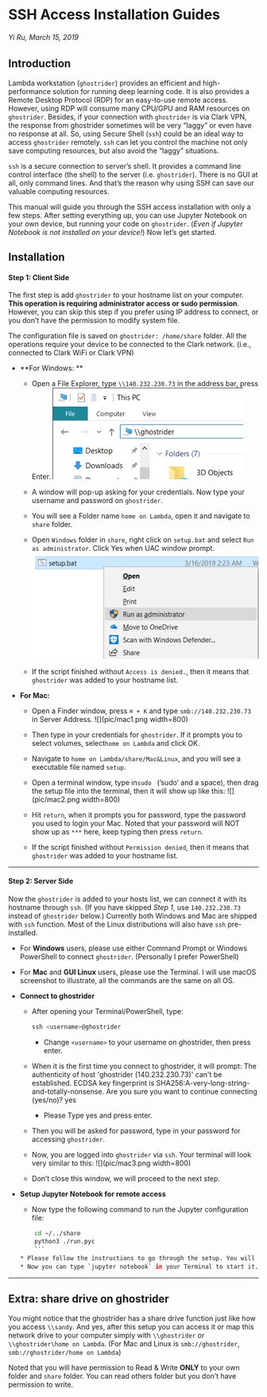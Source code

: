 # SSH Access Installation Guides
###### Yi Ru, March 15, 2019

## Introduction
Lambda workstation (`ghostrider`) provides an efficient and high-performance solution for running deep learning code. It is also provides a Remote Desktop Protocol (RDP) for an easy-to-use remote access. However, using RDP will consume many CPU/GPU and RAM resources on `ghostrider`. Besides, if your connection with `ghostrider` is via Clark VPN, the response from ghostrider sometimes will be very “laggy” or even have no response at all. So, using Secure Shell (`ssh`) could be an ideal way to access `ghostrider` remotely. `ssh` can let you control the machine not only save computing resources, but also avoid the “laggy” situations. 

`ssh` is a secure connection to server’s shell. It provides a command line control interface (the shell) to the server (i.e. `ghostrider`). There is no GUI at all, only command lines. And that’s the reason why using SSH can save our valuable computing resources. 

This manual will guide you through the SSH access installation with only a few steps. After setting everything up, you can use Jupyter Notebook on your own device, but running your code on `ghostrider`. (*Even if Jupyter Notebook is not installed on your device!*)
Now let’s get started.

## Installation
#### Step 1: Client Side
The first step is add `ghostrider` to your hostname list on your computer. **This operation is requiring administrator access or sudo permission**. However, you can skip this step if you prefer using IP address to connect, or you don’t have the permission to modify system file. 

The configuration file is saved on `ghostrider: /home/share` folder. All the operations require your device to be connected to the Clark network. (i.e., connected to Clark WiFi or Clark VPN)

* **For Windows: **
	* Open a File Explorer, type `\\140.232.230.73` in the address bar, press Enter.
	![](pic/1.png)

	* A window will pop-up asking for your credentials. Now type your username and password on `ghostrider`. 
	* You will see a Folder name `home on Lambda`, open it and navigate to `share` folder.
	* Open `Windows` folder in `share`, right click on `setup.bat` and select `Run as administrator`. Click Yes when UAC window prompt.
	![](pic/2.png)
	* If the script finished without `Access is denied.`, then it means that `ghostrider` was added to your hostname list.   
		  

* **For Mac:**
	* Open a Finder window, press `⌘ + K` and type `smb://140.232.230.73` in Server Address. 
	![](pic/mac1.png width=800)
	* Then type in your credentials for `ghostrider`. If it prompts you to select volumes, select`home on Lambda` and click OK.
	* Navigate to `home on Lambda/share/Mac&Linux`, and you will see a executable file named `setup`.
	* Open a terminal window, type in`sudo ` (’sudo’ and a space), then drag the setup file into the terminal, then it will show up like this:
	![](pic/mac2.png width=800)

	* Hit `return`, when it prompts you for password, type the password you used to login your Mac. Noted that your password will NOT show up as `***` here, keep typing then press `return`.
	* If the script finished without `Permission denied`, then it means that `ghostrider` was added to your hostname list. 
---- 

#### Step 2: Server Side
Now the `ghostrider` is added to your hosts list, we can connect it with its hostname through `ssh`. (If you have skipped *Step 1*, use `140.232.230.73` instead of `ghostrider` below.) Currently both Windows and Mac are shipped with `ssh` function. Most of the Linux distributions will also have `ssh` pre-installed. 
* For **Windows** users, please use either Command Prompt or Windows PowerShell to connect `ghostrider`. (Personally I prefer PowerShell)
* For **Mac** and **GUI Linux** users, please use the Terminal. 
I will use macOS screenshot to illustrate, all the commands are the same on all OS.

* **Connect to ghostrider**
	* After opening your Terminal/PowerShell, type:
		```js
		ssh <username>@ghostrider
		```
		* Change `<username>` to your username on ghostrider, then press enter.

	* When it is the first time you connect to ghostrider, it will prompt:
			The authenticity of host 'ghostrider (140.232.230.73)' can't be established. 
			ECDSA key fingerprint is SHA256:A-very-long-string-and-totally-nonsense.
			Are you sure you want to continue connecting (yes/no)? yes
		* Please Type yes and press enter.
	* Then you will be asked for password, type in your password for accessing `ghostrider`. 
	* Now, you are logged into `ghostrider` via `ssh`. Your terminal will look very similar to this:
		![](pic/mac3.png width=800)
	*  Don’t close this window, we will proceed to the next step.   
		  

* **Setup Jupyter Notebook for remote access**
	* Now type the following command to run the Jupyter configuration file:
	```bash
		cd ~/../share
		python3 ./run.pyc
		```
	* Please follow the instructions to go through the setup. You will be asked to select a port number. When finished, your Jupyter Notebook should be all set.
	* Now you can type `jupyter notebook` in your Terminal to start it. Then open your favorite web browser, open `http://ghostrider:your port #`, ignore the password prompt (the script has set it up for you) and click Login, and you are all set!
---- 
## Extra: share drive on ghostrider
You might notice that the ghostrider has a share drive function just like how you access `\\sandy`. And yes, after this setup you can access it or map this network drive to your computer simply with `\\ghostrider` or `\\ghostrider\home on Lambda`. (For Mac and Linux is `smb://ghostrider`, `smb://ghostrider/home on Lambda`)

Noted that you will have permission to Read & Write **ONLY** to your own folder and `share` folder. You can read others folder but you don’t have permission to write.
